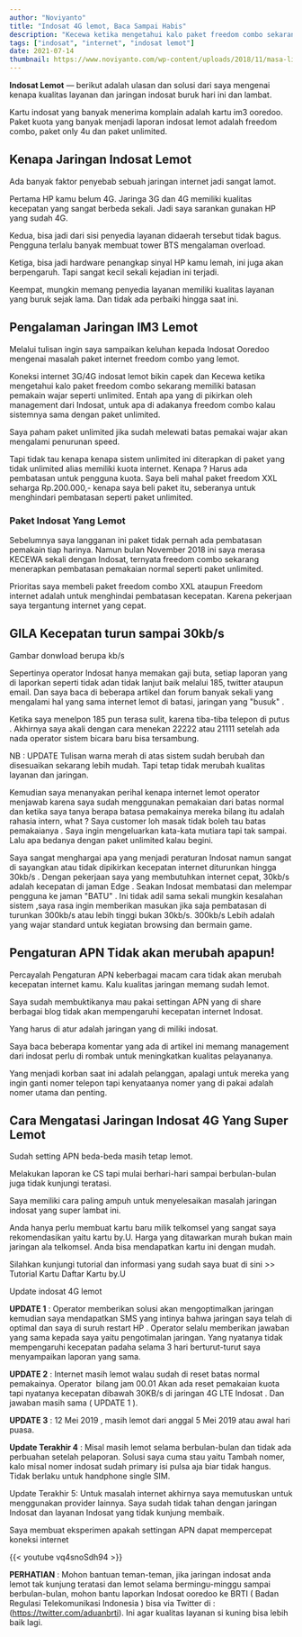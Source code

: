 ```yaml
---
author: "Noviyanto"
title: "Indosat 4G lemot, Baca Sampai Habis"
description: "Kecewa ketika mengetahui kalo paket freedom combo sekarang memiliki batasan pemakain wajar seperti unlimited. Internet indosat lemot, pengaturan APN tidak mempengaruhi kualitas jaringan internet indosat."
tags: ["indosat", "internet", "indosat lemot"]
date: 2021-07-14
thumbnail: https://www.noviyanto.com/wp-content/uploads/2018/11/masa-liburan-akhir-tahun-indosat-ooredoo-tingkatkan-kapasitas-jaringan.jpg.webp
---
```


**Indosat Lemot** — berikut adalah ulasan dan solusi dari saya mengenai kenapa kualitas layanan dan jaringan indosat buruk hari ini dan lambat.

Kartu indosat yang banyak menerima komplain adalah kartu im3 ooredoo. Paket kuota yang banyak menjadi laporan indosat lemot adalah freedom combo, paket only 4u dan paket unlimited.

## Kenapa Jaringan Indosat Lemot

Ada banyak faktor penyebab sebuah jaringan internet jadi sangat lamot.

Pertama HP kamu belum 4G. Jaringa 3G dan 4G memiliki kualitas kecepatan yang sangat berbeda sekali. Jadi saya sarankan gunakan HP yang sudah 4G.

Kedua, bisa jadi dari sisi penyedia layanan didaerah tersebut tidak bagus. Pengguna terlalu banyak membuat tower BTS mengalaman overload.

Ketiga, bisa jadi hardware penangkap sinyal HP kamu lemah, ini juga akan berpengaruh. Tapi sangat kecil sekali kejadian ini terjadi.

Keempat, mungkin memang penyedia layanan memiliki kualitas layanan yang buruk sejak lama. Dan tidak ada perbaiki hingga saat ini.

## Pengalaman Jaringan IM3 Lemot

Melalui tulisan ingin saya sampaikan keluhan kepada Indosat Ooredoo mengenai masalah paket internet freedom combo yang lemot.

Koneksi internet 3G/4G indosat lemot bikin capek dan Kecewa ketika mengetahui kalo paket freedom combo sekarang memiliki batasan pemakain wajar seperti unlimited. Entah apa yang di pikirkan oleh management dari Indosat, untuk apa di adakanya freedom combo kalau sistemnya sama dengan paket unlimited.

Saya paham paket unlimited jika sudah melewati batas pemakai wajar akan mengalami penurunan speed.

Tapi tidak tau kenapa kenapa sistem unlimited ini diterapkan di paket yang tidak unlimited alias memiliki kuota internet. Kenapa ? Harus ada pembatasan untuk pengguna kuota. Saya beli mahal paket freedom XXL seharga Rp.200.000,- kenapa saya beli paket itu, seberanya untuk menghindari pembatasan seperti paket unlimited.

### Paket Indosat Yang Lemot

Sebelumnya saya langganan ini paket tidak pernah ada pembatasan pemakain tiap harinya. Namun bulan November 2018 ini saya merasa KECEWA sekali dengan Indosat, ternyata freedom combo sekarang menerapkan pembatasan pemakaian normal seperti paket unlimited.

Prioritas saya membeli paket freedom combo XXL ataupun Freedom internet adalah untuk menghindai pembatasan kecepatan. Karena pekerjaan saya tergantung internet yang cepat.

## GILA Kecepatan turun sampai 30kb/s

Gambar donwload berupa kb/s

Sepertinya operator Indosat hanya memakan gaji buta, setiap laporan yang di laporkan seperti tidak adan tidak lanjut baik melalui 185, twitter ataupun email. Dan saya baca di beberapa artikel dan forum banyak sekali yang mengalami hal yang sama internet lemot di batasi, jaringan yang "busuk" .

Ketika saya menelpon 185 pun terasa sulit, karena tiba-tiba telepon di putus . Akhirnya saya akali dengan cara menekan 22222 atau 21111 setelah ada nada operator sistem bicara baru bisa tersambung.

NB : UPDATE Tulisan warna merah di atas sistem sudah berubah dan disesuaikan sekarang lebih mudah. Tapi tetap tidak merubah kualitas layanan dan jaringan.

Kemudian saya menanyakan perihal kenapa internet lemot operator menjawab karena saya sudah menggunakan pemakaian dari batas normal dan ketika saya tanya berapa batasa pemakainya mereka bilang itu adalah rahasia intern, what ? Saya customer loh masak tidak boleh tau batas pemakaianya . Saya ingin mengeluarkan kata-kata mutiara tapi tak sampai. Lalu apa bedanya dengan paket unlimited kalau begini.

Saya sangat menghargai apa yang menjadi peraturan Indosat namun sangat di sayangkan atau tidak dipikirkan kecepatan internet diturunkan hingga 30kb/s . Dengan pekerjaan saya yang membutuhkan internet cepat, 30kb/s adalah kecepatan di jaman Edge . Seakan Indosat membatasi dan melempar pengguna ke jaman "BATU" . Ini tidak adil sama sekali mungkin kesalahan sistem ,saya rasa ingin memberikan masukan jika saja pembatasan di turunkan 300kb/s atau lebih tinggi bukan 30kb/s. 300kb/s Lebih adalah yang wajar standard untuk kegiatan browsing dan bermain game.

## Pengaturan APN Tidak akan merubah apapun!

Percayalah Pengaturan APN keberbagai macam cara tidak akan merubah kecepatan internet kamu. Kalu kualitas jaringan memang sudah lemot.

Saya sudah membuktikanya mau pakai settingan APN yang di share berbagai blog tidak akan mempengaruhi kecepatan internet Indosat.

Yang harus di atur adalah jaringan yang di miliki indosat.

Saya baca beberapa komentar yang ada di artikel ini memang management dari indosat perlu di rombak untuk meningkatkan kualitas pelayananya.

Yang menjadi korban saat ini adalah pelanggan, apalagi untuk mereka yang ingin ganti nomer telepon tapi kenyataanya nomer yang di pakai adalah nomer utama dan penting.

## Cara Mengatasi Jaringan Indosat 4G Yang Super Lemot

Sudah setting APN beda-beda masih tetap lemot.

Melakukan laporan ke CS tapi mulai berhari-hari sampai berbulan-bulan juga tidak kunjungi teratasi.

Saya memiliki cara paling ampuh untuk menyelesaikan masalah jaringan indosat yang super lambat ini.

Anda hanya perlu membuat kartu baru milik telkomsel yang sangat saya rekomendasikan yaitu kartu by.U. Harga yang ditawarkan murah bukan main jaringan ala telkomsel. Anda bisa mendapatkan kartu ini dengan mudah.

Silahkan kunjungi tutorial dan informasi yang sudah saya buat di sini >> Tutorial Kartu Daftar Kartu by.U

Update indosat 4G lemot

**UPDATE 1** : Operator memberikan solusi akan mengoptimalkan jaringan kemudian saya mendapatkan SMS yang intinya bahwa jaringan saya telah di optimal dan saya di suruh restart HP . Operator selalu memberikan jawaban yang sama kepada saya yaitu pengotimalan jaringan. Yang nyatanya tidak mempengaruhi kecepatan padaha selama 3 hari berturut-turut saya menyampaikan laporan yang sama.

**UPDATE 2** : Internet masih lemot walau sudah di reset batas normal pemakainya. Operator  bilang jam 00.01 Akan ada reset pemakaian kuota tapi nyatanya kecepatan dibawah 30KB/s di jaringan 4G LTE Indosat . Dan jawaban masih sama ( UPDATE 1 ).

**UPDATE 3** : 12 Mei 2019 , masih lemot dari anggal 5 Mei 2019 atau awal hari puasa.

**Update Terakhir 4** : Misal masih lemot selama berbulan-bulan dan tidak ada perbuahan setelah pelaporan. Solusi saya cuma stau yaitu Tambah nomer, kalo misal nomer indosat sudah primary isi pulsa aja biar tidak hangus. Tidak berlaku untuk handphone single SIM.

Update Terakhir 5: Untuk masalah internet akhirnya saya memutuskan untuk menggunakan provider lainnya. Saya sudah tidak tahan dengan jaringan Indosat dan layanan Indosat yang tidak kunjung membaik.

Saya membuat eksperimen apakah settingan APN dapat mempercepat koneksi internet

{{< youtube vq4snoSdh94 >}}

**PERHATIAN** : Mohon bantuan teman-teman, jika jaringan indosat anda lemot tak kunjung teratasi dan lemot selama bermingu-minggu sampai berbulan-bulan, mohon bantu laporkan Indosat ooredoo ke BRTI ( Badan Regulasi Telekomunikasi Indonesia ) bisa via Twitter di : (https://twitter.com/aduanbrti). Ini agar kualitas layanan si kuning bisa lebih baik lagi.
